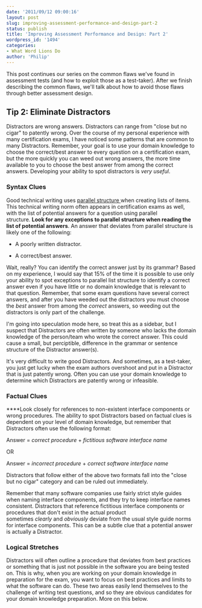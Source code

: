 ```yaml
---
date: '2011/09/12 09:00:16'
layout: post
slug: improving-assessment-performance-and-design-part-2
status: publish
title: 'Improving Assessment Performance and Design: Part 2'
wordpress_id: '1494'
categories:
- What Word Lions Do
author: 'Philip'
---
```


This post continues our series on the common flaws we've found in assessment tests (and how to exploit those as a test-taker). After we finish describing the common flaws, we'll talk about how to avoid those flaws through better assessment design.


## Tip 2: Eliminate Distractors


Distractors are wrong answers. Distractors can range from "close but no cigar" to patently wrong. Over the course of my personal experience with many certification exams, I have noticed some patterns that are common to many Distractors. Remember, your goal is to use your domain knowledge to choose the correct/best answer to every question on a certification exam, but the more quickly you can weed out wrong answers, the more time available to you to choose the best answer from among the correct answers. Developing your ability to spot distractors is _very useful_.


### **Syntax Clues**


Good technical writing uses [parallel structure ](http://owl.english.purdue.edu/owl/resource/644/01/)when creating lists of items. This technical writing norm often appears in certification exams as well, with the list of potential answers for a question using parallel structure. **Look for any exceptions to parallel structure when reading the list of potential answers**. An answer that deviates from parallel structure is likely one of the following:



	
  * A poorly written distractor.

	
  * A correct/best answer.


Wait, really? You can identify the correct answer just by its grammar? Based on my experience, I would say that 15% of the time it is possible to use only your ability to spot exceptions to parallel list structure to identify a correct answer even if you have little or no domain knowledge that is relevant to that question. Remember, that some exam questions have several correct answers, and after you have weeded out the distractors you must choose the _best_ answer from among the _correct_ answers, so weeding out the distractors is only part of the challenge.

I'm going into speculation mode here, so treat this as a sidebar, but I suspect that Distractors are often written by someone who lacks the domain knowledge of the person/team who wrote the correct answer. This could cause a small, but perciptible, difference in the grammar or sentence structure of the Distractor answer(s).

It's very difficult to write good Distractors. And sometimes, as a test-taker, you just get lucky when the exam authors overshoot and put in a Distractor that is just patently wrong. Often you can use your domain knowledge to determine which Distractors are patently wrong or infeasible.


### **Factual Clues**


****Look closely for references to non-existent interface components or wrong procedures. The ability to spot Distractors based on factual clues is dependent on your level of domain knowledge, but remember that Distractors often use the following format:

Answer = _correct procedure_ + _fictitious software interface name_

OR

Answer = _incorrect procedure_ + _correct software interface name_

Distractors that follow either of the above two formats fall into the "close but no cigar" category and can be ruled out immediately.

Remember that many software companies use fairly strict style guides when naming interface components, and they try to keep interface names consistent. Distractors that reference fictitious interface components or procedures that don't exist in the actual product sometimes _clearly_ and _obviously_ deviate from the usual style guide norms for interface components. This can be a subtle clue that a potential answer is actually a Distractor.


### **Logical Stretches**


Distractors will often outline a procedure that deviates from best practices or something that is just not possible in the software you are being tested on. This is why, when you are working on your domain knowledge in preparation for the exam, you want to focus on best practices and limits to what the software can do. These two areas easily lend themselves to the challenge of writing test questions, and so they are obvious candidates for your domain knowledge preparation. More on this below.


